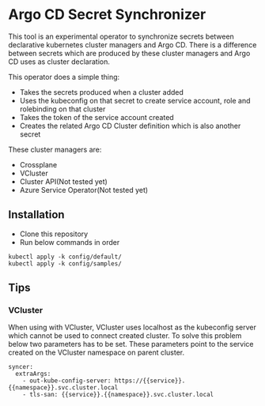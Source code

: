 # Argo CD Secret Synchronizer
This tool is an experimental operator to synchronize secrets between declarative kubernetes cluster managers and Argo CD. There is a difference between secrets which are produced by these cluster managers and Argo CD uses as cluster declaration. 

This operator does a simple thing: 
* Takes the secrets produced when a cluster added
* Uses the kubeconfig on that secret to create service account, role and rolebinding on that cluster 
* Takes the token of the service account created
* Creates the related Argo CD Cluster definition which is also another secret

These cluster managers are:
* Crossplane
* VCluster
* Cluster API(Not tested yet)
* Azure Service Operator(Not tested yet)

## Installation
* Clone this repository
* Run below commands in order

```
kubectl apply -k config/default/
kubectl apply -k config/samples/
```

## Tips
### VCluster
When using with VCluster, VCluster uses localhost as the kubeconfig server which cannot be used to connect created cluster.
To solve this problem below two parameters has to be set. These parameters point to the service created on the VCluster namespace on parent cluster.

```
syncer:
  extraArgs: 
    - out-kube-config-server: https://{{service}}.{{namespace}}.svc.cluster.local
    - tls-san: {{service}}.{{namespace}}.svc.cluster.local
```